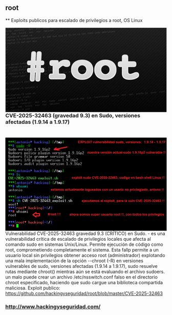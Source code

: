 ## root

** Exploits publicos para escalado de privilegios a root, OS Linux

<img style="float:left" alt="sudo elevacion de privilegios a root" src="https://github.com/hackingyseguridad/root/blob/master/root.jpg">

### CVE-2025-32463 (gravedad 9.3) en Sudo, versiones afectadas (1.9.14 a 1.9.17)
#
<img style="float:left" alt="CVE-2025-32463 sudo elevacion de privilegios a root" src="https://github.com/hackingyseguridad/root/blob/master/CVE-2025-32463.png">

 Vulnerabilidad CVE-2025-32463 gravedad 9.3 (CRÍTICO) en Sudo. - es una vulnerabilidad crítica de escalado de privilegios locales que afecta al comando sudo en sistemas Unix/Linux. Permite ejecución  de código como root, comprometiendo completamente el sistema. Esta fallp permite a un usuario local sin privilegios obtener acceso root (administrador) explotando una mala implementación de la opción --chroot (-R) en versiones vulnerables de sudo, versiones afectadas (1.9.14 a 1.9.17), sudo resuelve rutas mediante chroot() mientras aún se está evaluando el archivo sudoers. un malo puede crear un archivo /etc/nsswitch.conf falso en el directorio chroot especificado, haciendo que sudo cargue una biblioteca compartida maliciosa.  Exploit publico:   https://github.com/hackingyseguridad/root/blob/master/CVE-2025-32463

### http://www.hackingyseguridad.com/


